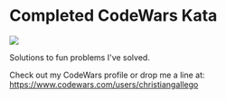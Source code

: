 # Completed CodeWars Kata

<a href = "https://www.codewars.com/users/christiangallego" target="_blank"> <img src="https://www.codewars.com/users/christiangallego/badges/large"/></a>
  
Solutions to fun problems I've solved.

Check out my CodeWars profile or drop me a line at: https://www.codewars.com/users/christiangallego

